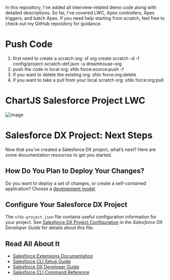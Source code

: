In this repository, I've added all interview-related demo code along with detailed descriptions. So far, I've covered LWC, Apex controllers, Apex triggers, and batch Apex. If you need help starting from scratch, feel free to check out my GitHub repository for guidance.


# Push Code
  1) first need to create a scratch org: sf org create scratch -d -f config/project-scratch-def.json -a dreamhouse-org
  2) push the code in local org: sfdx force:source:push -f
  3) if you want to delete the existing org: sfdx force:org:delete
  4) if you want to take a pull from your local scratch org: sfdx force:org:pull

# ChartJS Salesforce Project LWC

![image](https://github.com/user-attachments/assets/984d51d1-812c-4078-a967-e3dc2030a579)


# Salesforce DX Project: Next Steps

Now that you’ve created a Salesforce DX project, what’s next? Here are some documentation resources to get you started.

## How Do You Plan to Deploy Your Changes?

Do you want to deploy a set of changes, or create a self-contained application? Choose a [development model](https://developer.salesforce.com/tools/vscode/en/user-guide/development-models).

## Configure Your Salesforce DX Project

The `sfdx-project.json` file contains useful configuration information for your project. See [Salesforce DX Project Configuration](https://developer.salesforce.com/docs/atlas.en-us.sfdx_dev.meta/sfdx_dev/sfdx_dev_ws_config.htm) in the _Salesforce DX Developer Guide_ for details about this file.

## Read All About It

- [Salesforce Extensions Documentation](https://developer.salesforce.com/tools/vscode/)
- [Salesforce CLI Setup Guide](https://developer.salesforce.com/docs/atlas.en-us.sfdx_setup.meta/sfdx_setup/sfdx_setup_intro.htm)
- [Salesforce DX Developer Guide](https://developer.salesforce.com/docs/atlas.en-us.sfdx_dev.meta/sfdx_dev/sfdx_dev_intro.htm)
- [Salesforce CLI Command Reference](https://developer.salesforce.com/docs/atlas.en-us.sfdx_cli_reference.meta/sfdx_cli_reference/cli_reference.htm)
